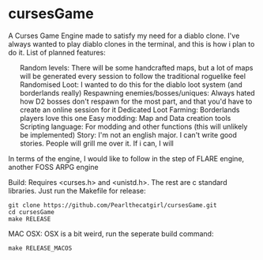 # cursesGame

A Curses Game Engine made to satisfy my need for a diablo clone. I've always wanted to play diablo clones in the terminal, and this is how i plan to do it. 
List of planned features:
<ol>
  Random levels: There will be some handcrafted maps, but a lot of maps will be generated every session to follow the traditional roguelike feel
  Randomised Loot: I wanted to do this for the diablo loot system (and borderlands really)
  Respawning enemies/bosses/uniques: Always hated how D2 bosses don't respawn for the most part, and that you'd have to create an online session for it
  Dedicated Loot Farming: Borderlands players love this one
  Easy modding: Map and Data creation tools
  Scripting language: For modding and other functions (this will unlikely be implemented)
  Story: I'm not an english major. I can't write good stories. People will grill me over it. If i can, I will
</ol>

<body> 
In terms of the engine, I would like to follow in the step of FLARE engine, another FOSS ARPG engine

</body>

Build:
Requires <curses.h> and <unistd.h>. The rest are c standard libraries. Just run the Makefile for release:

```
git clone https://github.com/Pearlthecatgirl/cursesGame.git
cd cursesGame
make RELEASE
```

MAC OSX:
OSX is a bit weird, run the seperate build command:
```
make RELEASE_MACOS
```

